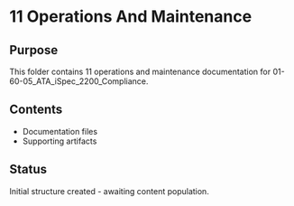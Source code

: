 # 11 Operations And Maintenance

## Purpose
This folder contains 11 operations and maintenance documentation for 01-60-05_ATA_iSpec_2200_Compliance.

## Contents
- Documentation files
- Supporting artifacts

## Status
Initial structure created - awaiting content population.
